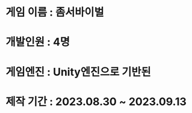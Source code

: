 # 게임 이름         : 좀서바이벌
# 개발인원          : 4명
# 게임엔진          : Unity엔진으로 기반된 
# 제작 기간         : 2023.08.30 ~ 2023.09.13
